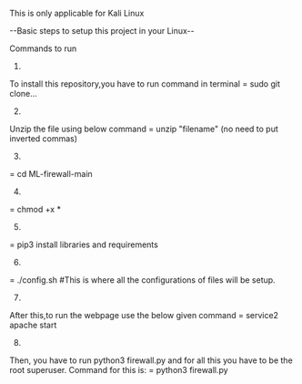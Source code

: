 This is only applicable for Kali Linux

--Basic steps to setup this project in your Linux--

Commands to run 

1.
To install this repository,you have to run command in terminal
= sudo git clone...

2.
Unzip the file using below command
= unzip "filename"     (no need to put inverted commas)

3.
  = cd ML-firewall-main

4.
  = chmod +x *

5.
  = pip3 install libraries and requirements

6.
  = ./config.sh                   #This is where all the configurations of files will be setup.

7.
  After this,to run the webpage use the below given command
= service2 apache start

8.
  Then, you have to run python3 firewall.py and for all this you have to be the root superuser.
Command for this is:
= python3 firewall.py
